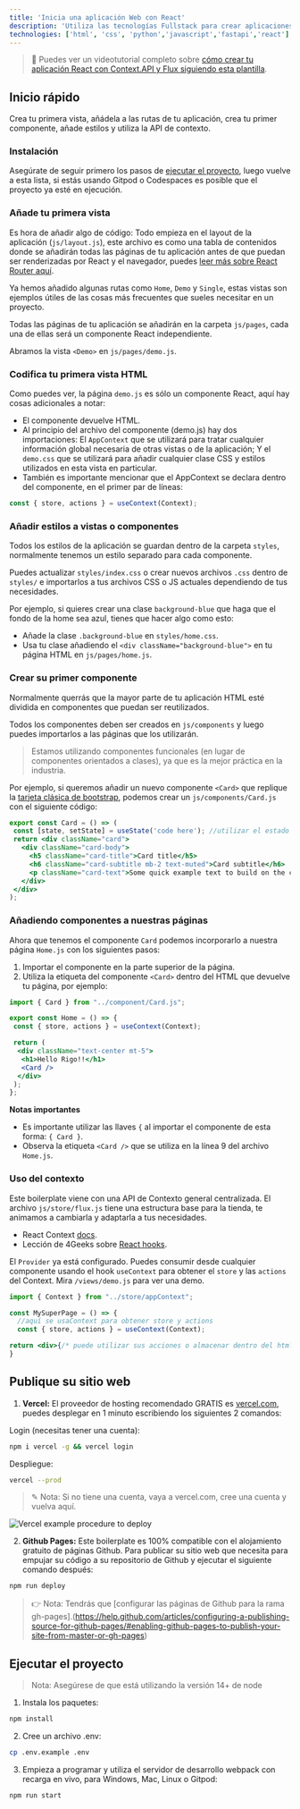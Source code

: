 ```yaml
---
title: 'Inicia una aplicación Web con React'
description: 'Utiliza las tecnologías Fullstack para crear aplicaciones profesionales con React.js y FastAPI.'
technologies: ['html', 'css', 'python','javascript','fastapi','react']
---
```


> 🎥 Puedes ver un videotutorial completo sobre [cómo crear tu aplicación React con Context.API y Flux siguiendo esta plantilla](https://www.loom.com/share/f37c6838b3f1496c95111e515e83dd9b).

## Inicio rápido

Crea tu primera vista, añádela a las rutas de tu aplicación, crea tu primer componente, añade estilos y utiliza la API de contexto.

### Instalación

Asegúrate de seguir primero los pasos de [ejecutar el proyecto](https://github.com/4GeeksAcademy/react-hello-webapp/blob/master/README.md), luego vuelve a esta lista, si estás usando Gitpod o Codespaces es posible que el proyecto ya esté en ejecución.

### Añade tu primera vista

Es hora de añadir algo de código: Todo empieza en el layout de la aplicación (`js/layout.js`), este archivo es como una tabla de contenidos donde se añadirán todas las páginas de tu aplicación antes de que puedan ser renderizadas por React y el navegador, puedes [leer más sobre React Router aquí](https://4geeks.com/lesson/routing-our-views-with-react-router).

Ya hemos añadido algunas rutas como `Home`, `Demo` y `Single`, estas vistas son ejemplos útiles de las cosas más frecuentes que sueles necesitar en un proyecto.

Todas las páginas de tu aplicación se añadirán en la carpeta `js/pages`, cada una de ellas será un componente React independiente.

Abramos la vista `<Demo>` en `js/pages/demo.js`.

### Codifica tu primera vista HTML

Como puedes ver, la página `demo.js` es sólo un componente React, aquí hay cosas adicionales a notar:

- El componente devuelve HTML.
- Al principio del archivo del componente (demo.js) hay dos importaciones: El `AppContext` que se utilizará para tratar cualquier información global necesaria de otras vistas o de la aplicación; Y el `demo.css` que se utilizará para añadir cualquier clase CSS y estilos utilizados en esta vista en particular.
- También es importante mencionar que el AppContext se declara dentro del componente, en el primer par de líneas:

```js
const { store, actions } = useContext(Context);
```

### Añadir estilos a vistas o componentes

Todos los estilos de la aplicación se guardan dentro de la carpeta `styles`, normalmente tenemos un estilo separado para cada componente.

Puedes actualizar `styles/index.css` o crear nuevos archivos `.css` dentro de `styles/` e importarlos a tus archivos CSS o JS actuales dependiendo de tus necesidades.

Por ejemplo, si quieres crear una clase `background-blue` que haga que el fondo de la home sea azul, tienes que hacer algo como esto:

- Añade la clase `.background-blue` en `styles/home.css`.
- Usa tu clase añadiendo el `<div className="background-blue">` en tu página HTML en `js/pages/home.js`.

### Crear su primer componente

Normalmente querrás que la mayor parte de tu aplicación HTML esté dividida en componentes que puedan ser reutilizados.
 
Todos los componentes deben ser creados en `js/components` y luego puedes importarlos a las páginas que los utilizarán.

> Estamos utilizando componentes funcionales (en lugar de componentes orientados a clases), ya que es la mejor práctica en la industria.
 
Por ejemplo, si queremos añadir un nuevo componente `<Card>` que replique la [tarjeta clásica de bootstrap](https://getbootstrap.com/docs/5.0/components/card/), podemos crear un `js/components/Card.js` con el siguiente código:

```jsx
export const Card = () => (
 const [state, setState] = useState('code here'); //utilizar el estado (si es necesario)
 return <div className="card">
   <div className="card-body">
     <h5 className="card-title">Card title</h5>
     <h6 className="card-subtitle mb-2 text-muted">Card subtitle</h6>
     <p className="card-text">Some quick example text to build on the card title and make up the bulk of the cards content.</p>
   </div>
 </div>
);
```

### Añadiendo componentes a nuestras páginas

Ahora que tenemos el componente `Card` podemos incorporarlo a nuestra página `Home.js` con los siguientes pasos:

1. Importar el componente en la parte superior de la página.
2. Utiliza la etiqueta del componente `<Card>` dentro del HTML que devuelve tu página, por ejemplo:

```jsx
import { Card } from "../component/Card.js";

export const Home = () => {
 const { store, actions } = useContext(Context);

 return (
  <div className="text-center mt-5">
   <h1>Hello Rigo!!</h1>
   <Card />
  </div>
 );
};
```

**Notas importantes**

- Es importante utilizar las llaves `{` al importar el componente de esta forma: `{ Card }`.
- Observa la etiqueta `<Card />` que se utiliza en la línea 9 del archivo `Home.js`.

### Uso del contexto

Este boilerplate viene con una API de Contexto general centralizada. El archivo `js/store/flux.js` tiene una estructura base para la tienda, te animamos a cambiarla y adaptarla a tus necesidades.

- React Context [docs](https://react.dev/reference/react/useContext).
- Lección de 4Geeks sobre [React hooks](https://content.breatheco.de/lesson/react-hooks-explained).

El `Provider` ya está configurado. Puedes consumir desde cualquier componente usando el hook `useContext` para obtener el `store` y las `actions` del Context. Mira `/views/demo.js` para ver una demo.

```jsx
import { Context } from "../store/appContext";

const MySuperPage = () => {
  //aquí se usaContext para obtener store y actions
  const { store, actions } = useContext(Context);

return <div>{/* puede utilizar sus acciones o almacenar dentro del html */}</div>
}
```

## Publique su sitio web

1. **Vercel:** El proveedor de hosting recomendado GRATIS es [vercel.com](https://vercel.com/), puedes desplegar en 1 minuto escribiendo los siguientes 2 comandos:

Login (necesitas tener una cuenta):

```bash
npm i vercel -g && vercel login
```

Despliegue:

```bash
vercel --prod
```

> ✎ Nota: Si no tiene una cuenta, vaya a vercel.com, cree una cuenta y vuelva aquí.

![Vercel example procedure to deploy](https://github.com/4GeeksAcademy/react-hello-webapp/blob/4b530ba091a981d3916cc6e960e370decaf2e234/docs/deploy.png?raw=true)

2. **Github Pages:** Este boilerplate es 100% compatible con el alojamiento gratuito de páginas Github.
Para publicar su sitio web que necesita para empujar su código a su repositorio de Github y ejecutar el siguiente comando después:

```bash
npm run deploy
```

> 👉 Nota: Tendrás que [configurar las páginas de Github para la rama gh-pages].(https://help.github.com/articles/configuring-a-publishing-source-for-github-pages/#enabling-github-pages-to-publish-your-site-from-master-or-gh-pages)

## Ejecutar el proyecto

> Nota: Asegúrese de que está utilizando la versión 14+ de node

1. Instala los paquetes:

```bash
npm install
```

2. Cree un archivo .env:

```bash
cp .env.example .env
```

3. Empieza a programar y utiliza el servidor de desarrollo webpack con recarga en vivo, para Windows, Mac, Linux o Gitpod:

```bash
npm run start
```

